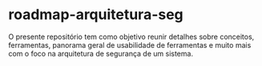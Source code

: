 # roadmap-arquitetura-seg

O presente repositório tem como objetivo reunir detalhes sobre conceitos, ferramentas, panorama geral de usabilidade de ferramentas e muito mais com o foco na arquitetura de segurança de um sistema.

